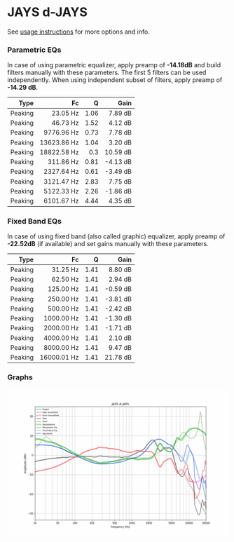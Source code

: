 # JAYS d-JAYS
See [usage instructions](https://github.com/jaakkopasanen/AutoEq#usage) for more options and info.

### Parametric EQs
In case of using parametric equalizer, apply preamp of **-14.18dB** and build filters manually
with these parameters. The first 5 filters can be used independently.
When using independent subset of filters, apply preamp of **-14.29 dB**.

| Type    | Fc          |    Q | Gain     |
|--------:|------------:|-----:|---------:|
| Peaking | 23.05 Hz    | 1.06 | 7.89 dB  |
| Peaking | 46.73 Hz    | 1.52 | 4.12 dB  |
| Peaking | 9776.96 Hz  | 0.73 | 7.78 dB  |
| Peaking | 13623.86 Hz | 1.04 | 3.20 dB  |
| Peaking | 18822.58 Hz | 0.3  | 10.59 dB |
| Peaking | 311.86 Hz   | 0.81 | -4.13 dB |
| Peaking | 2327.64 Hz  | 0.61 | -3.49 dB |
| Peaking | 3121.47 Hz  | 2.83 | 7.75 dB  |
| Peaking | 5122.33 Hz  | 2.26 | -1.86 dB |
| Peaking | 6101.67 Hz  | 4.44 | 4.35 dB  |

### Fixed Band EQs
In case of using fixed band (also called graphic) equalizer, apply preamp of **-22.52dB**
(if available) and set gains manually with these parameters.

| Type    | Fc          |    Q | Gain     |
|--------:|------------:|-----:|---------:|
| Peaking | 31.25 Hz    | 1.41 | 8.80 dB  |
| Peaking | 62.50 Hz    | 1.41 | 2.94 dB  |
| Peaking | 125.00 Hz   | 1.41 | -0.59 dB |
| Peaking | 250.00 Hz   | 1.41 | -3.81 dB |
| Peaking | 500.00 Hz   | 1.41 | -2.42 dB |
| Peaking | 1000.00 Hz  | 1.41 | -1.30 dB |
| Peaking | 2000.00 Hz  | 1.41 | -1.71 dB |
| Peaking | 4000.00 Hz  | 1.41 | 2.10 dB  |
| Peaking | 8000.00 Hz  | 1.41 | 9.47 dB  |
| Peaking | 16000.01 Hz | 1.41 | 21.78 dB |

### Graphs
![](./JAYS%20d-JAYS.png)
